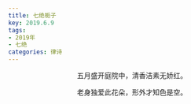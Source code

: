 ```yaml
---
title: 七绝栀子
key: 2019.6.9
tags: 
- 2019年 
- 七绝
categories: 律诗
---
```


<p align="center">五月盛开庭院中，清香洁素无娇红。
</p>
<p align="center">老身独爱此花朵，形外才知色是空。
</p>
